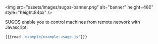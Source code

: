 <img src="assets/images/sugos-banner.png" alt="banner" 
  height=480" 
  style="height:84px" 
/>
 
SUGOS enable you to control machines from remote network with Javascript.


```javascript
{{{read 'example/example-usage.js'}}}
```
